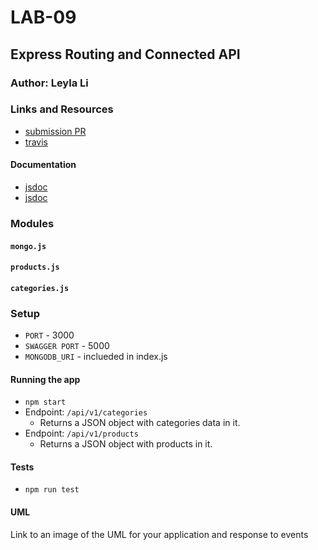 # LAB-09

## Express Routing and Connected API

### Author: Leyla Li

### Links and Resources
* [submission PR](https://github.com/401-advanced-javascript-leyla/lab-09/pulls)
* [travis](https://www.travis-ci.com/search/lab-09)

#### Documentation
* [jsdoc](http://localhost:3000/api/v1/docs)
* [jsdoc](http://localhost:5000/api-docs)


### Modules
#### `mongo.js`
#### `products.js`
#### `categories.js`

### Setup
* `PORT` - 3000
* `SWAGGER PORT` - 5000
* `MONGODB_URI` - inclueded in index.js

#### Running the app
* `npm start`
* Endpoint: `/api/v1/categories`
  * Returns a JSON object with categories data in it.
* Endpoint: `/api/v1/products`
  * Returns a JSON object with products in it.
  
#### Tests
* `npm run test`

#### UML
Link to an image of the UML for your application and response to events
